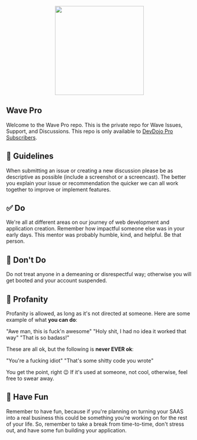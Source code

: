 <p align="center"><a href="https://devdojo.com/wave" target="_blank"><img src="https://cdn.devdojo.com/assets/img/github-wave-logo.svg" width="240"></a></p>

## Wave Pro

Welcome to the Wave Pro repo. This is the private repo for Wave Issues, Support, and Discussions. This repo is only available to [DevDojo Pro Subscribers](https://devdojo.com/pro).

## 📜 Guidelines

When submitting an issue or creating a new discussion please be as descriptive as possible (include a screenshot or a screencast). The better you explain your issue or recommendation the quicker we can all work together to improve or implement features.

## ✅ Do

We're all at different areas on our journey of web development and application creation. Remember how impactful someone else was in your early days. This mentor was probably humble, kind, and helpful. Be that person.

## 🙅 Don't Do

 Do not treat anyone in a demeaning or disrespectful way; otherwise you will get booted and your account suspended.

## 🙉 Profanity

Profanity is allowed, as long as it's not directed at someone. Here are some example of what **you can do**:

"Awe man, this is fuck'n awesome"
"Holy shit, I had no idea it worked that way"
"That is so badass!"

These are all ok, but the following is **never EVER ok**:

"You're a fucking idiot"
"That's some shitty code you wrote"

You get the point, right 😉 If it's used at someone, not cool, otherwise, feel free to swear away.

## 🎢 Have Fun

Remember to have fun, because if you're planning on turning your SAAS into a real business this could be something you're working on for the rest of your life. So, remember to take a break from time-to-time, don't stress out, and have some fun building your application.
